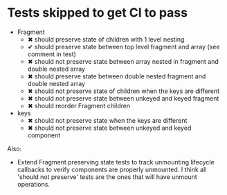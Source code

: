 # Tests skipped to get CI to pass

- Fragment
	- ✖ should preserve state of children with 1 level nesting
	- ✔ should preserve state between top level fragment and array (see comment in test)
	- ✖ should not preserve state between array nested in fragment and double nested array
	- ✖ should preserve state between double nested fragment and double nested array
	- ✖ should not preserve state of children when the keys are different
	- ✖ should not preserve state between unkeyed and keyed fragment
	- ✖ should reorder Fragment children
- keys
	- ✖ should not preserve state when the keys are different
	- ✖ should not preserve state between unkeyed and keyed component

Also:

- Extend Fragment preserving state tests to track unmounting lifecycle callbacks to verify
  components are properly unmounted. I think all 'should not preserve' tests are the ones
  that will have unmount operations.
